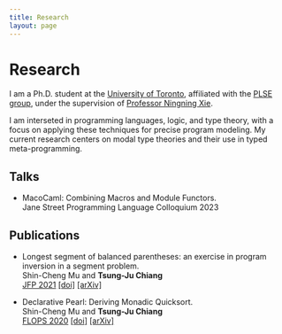```yaml
---
title: Research
layout: page
---
```


# Research

I am a Ph.D. student at the [University of Toronto](https://www.utoronto.ca/),
affiliated with the [PLSE group](https://www.cs.toronto.edu/~prose/),
under the supervision of [Professor Ningning Xie](https://xnning.github.io).

I am interseted in programming languages, logic, and type theory,
with a focus on applying these techniques for precise program modeling.
My current research centers on modal type theories and their use in typed meta-programming.

## Talks

- MacoCaml: Combining Macros and Module Functors.\
  Jane Street Programming Language Colloquium 2023

## Publications

- Longest segment of balanced parentheses: an exercise in program inversion in a segment problem.\
  Shin-Cheng Mu and **Tsung-Ju Chiang**\
  [JFP 2021](https://www.cambridge.org/core/journals/journal-of-functional-programming)
  [\[doi\]](https://doi.org/10.1017/S0956796821000253)
  [\[arXiv\]](https://arxiv.org/abs/2101.09699)

- Declarative Pearl: Deriving Monadic Quicksort.\
  Shin-Cheng Mu and **Tsung-Ju Chiang**\
  [FLOPS 2020](https://www.ipl.riec.tohoku.ac.jp/FLOPS2020/)
  [\[doi\]](https://doi.org/10.1007/978-3-030-59025-3_8)
  [\[arXiv\]](https://arxiv.org/abs/2101.11421)
